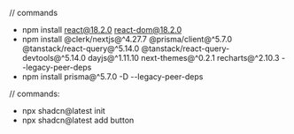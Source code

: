 // commands
- npm install react@18.2.0 react-dom@18.2.0
- npm install @clerk/nextjs@^4.27.7 @prisma/client@^5.7.0 @tanstack/react-query@^5.14.0 @tanstack/react-query-devtools@^5.14.0 dayjs@^1.11.10 next-themes@^0.2.1 recharts@^2.10.3 --legacy-peer-deps
- npm install prisma@^5.7.0 -D --legacy-peer-deps

// commands:
- npx shadcn@latest init
- npx shadcn@latest add button